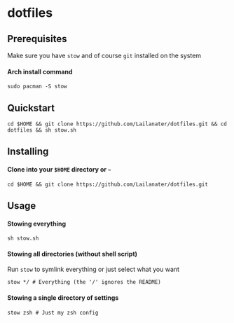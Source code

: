 # dotfiles

## Prerequisites
Make sure you have `stow` and of course `git` installed on the system
#### Arch install command
```shell
sudo pacman -S stow
```

## Quickstart
```shell
cd $HOME && git clone https://github.com/Lailanater/dotfiles.git && cd dotfiles && sh stow.sh
```

## Installing
#### Clone into your `$HOME` directory or `~`
```shell
cd $HOME && git clone https://github.com/Lailanater/dotfiles.git
```

## Usage
#### Stowing everything
```shell
sh stow.sh
```

#### Stowing all directories (without shell script)
Run `stow` to symlink everything or just select what you want
```shell
stow */ # Everything (the '/' ignores the README)
```

#### Stowing a single directory of settings
```shell
stow zsh # Just my zsh config
```
